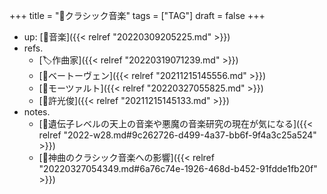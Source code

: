 +++
title = "🔖クラシック音楽"
tags = ["TAG"]
draft = false
+++

-   up: [📂音楽]({{< relref "20220309205225.md" >}})
-   refs.
    -   [🏷作曲家]({{< relref "20220319071239.md" >}})
    -   [📝ベートーヴェン]({{< relref "20211215145556.md" >}})
    -   [📝モーツァルト]({{< relref "20220327055825.md" >}})
    -   [📝許光俊]({{< relref "20211215145133.md" >}})
-   notes.
    -   [💭遺伝子レベルの天上の音楽や悪魔の音楽研究の現在が気になる]({{< relref "2022-w28.md#9c262726-d499-4a37-bb6f-9f4a3c25a524" >}})
    -   [📝神曲のクラシック音楽への影響]({{< relref "20220327054349.md#6a76c74e-1926-468d-b452-91fdde1fb20f" >}})
